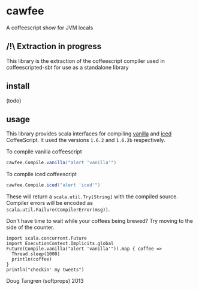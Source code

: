 # cawfee

A coffeescript show for JVM locals

## /!\ Extraction in progress

This library is the extraction of the coffeescript compiler used
in coffeescripted-sbt for use as a standalone library

## install

(todo)

## usage

This library provides scala interfaces for compiling [vanilla][vanilla] and [iced][iced] CoffeeScript.
It used the versions `1.6.2` and `1.6.2b` respectively. 

To compile vanilla coffeescript

```scala
cawfee.Compile.vanilla("alert 'vanilla'")
```

To compile iced coffeescript

```scala
cawfee.Compile.iced("alert 'iced'")
```

These will return a `scala.util.Try[String]` with the compiled source. Compiler errors will be encoded
as `scala.util.Failure(CompilerError(msg))`.


Don't have time to wait while your coffees being brewed? Try moving to the side of the counter.

```
import scala.concurrent.Future
import ExecutionContext.Implicits.global
Future(Compile.vanilla("alert 'vanilla'")).map { coffee =>
  Thread.sleep(1000)
  println(coffee)
}
println("checkin' my tweets")
```


Doug Tangren (softprops) 2013

[vanilla]: http://coffeescript.org/
[iced]: http://maxtaco.github.io/coffee-script/
